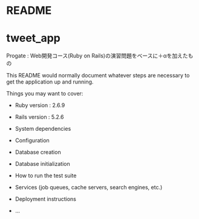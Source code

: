 # README

# tweet_app
Progate : Web開発コース(Ruby on Rails)の演習問題をベースに＋αを加えたもの

This README would normally document whatever steps are necessary to get the
application up and running.

Things you may want to cover:

* Ruby version : 2.6.9

* Rails version : 5.2.6

* System dependencies

* Configuration

* Database creation

* Database initialization

* How to run the test suite

* Services (job queues, cache servers, search engines, etc.)

* Deployment instructions

* ...
